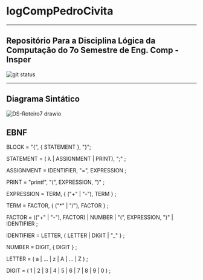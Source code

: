# logCompPedroCivita
---
## Repositório Para a Disciplina Lógica da Computação do 7o Semestre de Eng. Comp - Insper

![git status](http://3.129.230.99/svg/pedrocivita/logCompPedroCivita/)

---
## Diagrama Sintático

![DS-Roteiro7 drawio](https://github.com/user-attachments/assets/ac69155a-0318-44c7-aeee-1ec3134e9f85)

## EBNF

BLOCK = "{", { STATEMENT }, "}";

STATEMENT = ( λ | ASSIGNMENT | PRINT), ";" ;

ASSIGNMENT = IDENTIFIER, "=", EXPRESSION ;

PRINT = "printf", "(", EXPRESSION, ")" ;

EXPRESSION = TERM, { ("+" | "-"), TERM } ;

TERM = FACTOR, { ("*" | "/"), FACTOR } ;

FACTOR = (("+" | "-"), FACTOR) | NUMBER | "(", EXPRESSION, ")" | IDENTIFIER ;

IDENTIFIER = LETTER, { LETTER | DIGIT | "_" } ;

NUMBER = DIGIT, { DIGIT } ;

LETTER = ( a | ... | z | A | ... | Z ) ;

DIGIT = ( 1 | 2 | 3 | 4 | 5 | 6 | 7 | 8 | 9 | 0 ) ;
